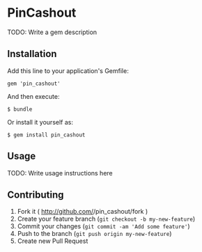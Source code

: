 # PinCashout

TODO: Write a gem description

## Installation

Add this line to your application's Gemfile:

    gem 'pin_cashout'

And then execute:

    $ bundle

Or install it yourself as:

    $ gem install pin_cashout

## Usage

TODO: Write usage instructions here

## Contributing

1. Fork it ( http://github.com/<my-github-username>/pin_cashout/fork )
2. Create your feature branch (`git checkout -b my-new-feature`)
3. Commit your changes (`git commit -am 'Add some feature'`)
4. Push to the branch (`git push origin my-new-feature`)
5. Create new Pull Request
